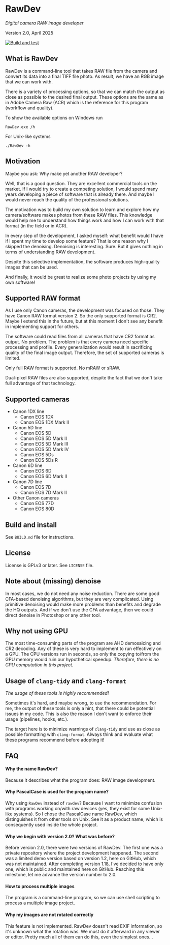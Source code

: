 RawDev
======
*Digital camera RAW image developer*

Version 2.0, April 2025

[![Build and test](
https://github.com/petrk23/RawDev/actions/workflows/build.yml/badge.svg)](
https://github.com/petrk23/RawDev/actions/workflows/build.yml)

What is RawDev
--------------
RawDev is a command-line tool that takes RAW file from the camera
and convert its data into a final TIFF file photo. As result, we
have an RGB image that we can work with.

There is a variety of processing options, so that we can match
the output as close as possible to the desired final output.
These options are the same as in Adobe Camera Raw (ACR) which
is the reference for this program (workflow and quality).

To show the available options on Windows run
```
RawDev.exe /h
```
For Unix-like systems
```
./RawDev -h
```

Motivation
----------
Maybe you ask: Why make yet another RAW developer?

Well, that is a good question. They are excellent commercial
tools on the market. If I would try to create a competing
solution, I would spend many years developing a piece of software
that is already there. And maybe I would never reach the quality
of the professional solutions.

The motivation was to build my own solution to learn and explore
how my camera/software makes photos from these RAW files. This
knowledge would help me to understand how things work and how I can
work with that format (in the field or in ACR).

In every step of the development, I asked myself: what benefit
would I have if I spent my time to develop some feature? That is
one reason why I skipped the denoising. Denoising is interesting.
Sure. But it gives nothing in terms of understanding RAW
development.

Despite this selective implementation, the software produces
high-quality images that can be used.

And finally, it would be great to realize some photo projects
by using my own software!

Supported RAW format
--------------------
As I use only Canon cameras, the development was focused on
those. They have Canon RAW format version 2. So the only
supported format is CR2. Maybe I extend this in the future,
but at this moment I don't see any benefit in implementing
support for others.

The software could read files from all cameras that have CR2
format as output. No problem. The problem is that every camera
need specific processing and profile. Every generalization would
result in sacrificing quality of the final image output.
Therefore, the set of supported cameras is limited.

Only full RAW format is supported. No mRAW or sRAW.

Dual-pixel RAW files are also supported, despite the fact that
we don't take full advantage of that technology.

Supported cameras
-----------------
* Canon 1DX line
    * Canon EOS 1DX
    * Canon EOS 1DX Mark II
* Canon 5D line
    * Canon EOS 5D
    * Canon EOS 5D Mark II
    * Canon EOS 5D Mark III
    * Canon EOS 5D Mark IV
    * Canon EOS 5Ds
    * Canon EOS 5Ds R
* Canon 6D line
    * Canon EOS 6D
    * Canon EOS 6D Mark II
* Canon 7D line
    * Canon EOS 7D
    * Canon EOS 7D Mark II
* Other Canon cameras
    * Canon EOS 77D
    * Canon EOS 80D

Build and install
-----------------
See `BUILD.md` file for instructions.

License
-------
License is GPLv3 or later. See `LICENSE` file.

Note about (missing) denoise
----------------------------
In most cases, we do not need any noise reduction. There are some
good CFA-based denoising algorithms, but they are very complicated.
Using primitive denoising would make more problems than benefits
and degrade the HQ outputs. And if we don't use the CFA advantage,
then we could direct denoise in Photoshop or any other tool.

Why not using GPU
-----------------
The most time-consuming parts of the program are AHD demosaicing
and CR2 decoding. Any of these is very hard to implement to run
effectively on a GPU. The CPU versions run in seconds, so only
the copying to/from the GPU memory would ruin our hypothetical
speedup. _Therefore, there is no GPU computation in this project._

Usage of `clang-tidy` and `clang-format`
----------------------------------------
*The usage of these tools is highly recommended!*

Sometimes it's hard, and maybe wrong, to use the recommendation.
For me, the output of these tools is only a hint, that there could
be potential issues in my code. This is also the reason I don't
want to enforce their usage (pipelines, hooks, etc.).

The target here is to minimize warnings of `clang-tidy` and use
as close as possible formatting with `clang-format`. Always think
and evaluate what these programs recommend before adopting it!

FAQ
---
#### Why the name RawDev?

Because it describes what the program does: RAW image development.

#### Why PascalCase is used for the program name?

Why using `RawDev` instead of `rawdev`? Because I want to
minimize confusion with programs working on/with raw devices
(yes, they exist for some Unix-like systems). So I chose the
PascalCase name RawDev, which distinguishes it from other tools
on Unix. See it as a product name, which is consequently used
inside the whole project.

#### Why we begin with version 2.0? What was before?

Before version 2.0, there were two versions of RawDev. The first
one was a private repository where the project development
happened. The second was a limited demo version based on version
1.2, here on GitHub, which was not maintained. After completing
version 1.18, I've decided to have only one, which is public and
maintained here on GitHub. Reaching this milestone, let me
advance the version number to 2.0.

#### How to process multiple images

The program is a command-line program, so we can use shell
scripting to process a multiple image project.

#### Why my images are not rotated correctly

This feature is not implemented. RawDev doesn't read EXIF
information, so it's unknown what the rotation was. We must do it
afterward in any viewer or editor. Pretty much all of them can do
this, even the simplest ones...
